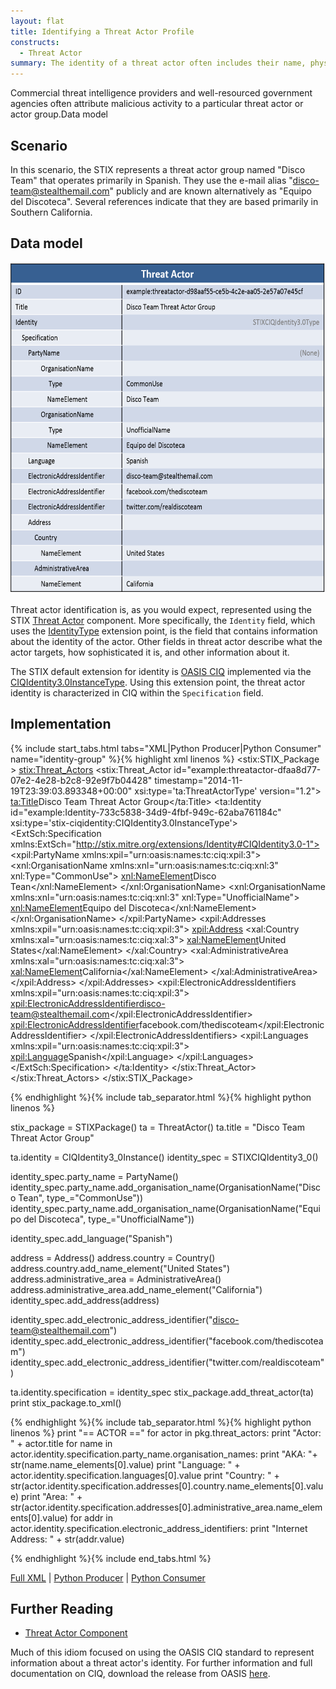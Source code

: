 ```yaml
---
layout: flat
title: Identifying a Threat Actor Profile
constructs:
  - Threat Actor
summary: The identity of a threat actor often includes their name, physical address, Facebook or other social media profiles. Alternative names for the actor are also included (such as APT1 vs. Comment Crew)
---
```


Commercial threat intelligence providers and well-resourced government agencies often attribute malicious activity to a particular threat actor or actor group.Data model

## Scenario

In this scenario, the STIX represents a threat actor group named "Disco Team" that operates primarily in Spanish. They use the e-mail alias "disco-team@stealthemail.com" publicly and are known alternatively as "Equipo del Discoteca". Several references indicate that they are based primarily in Southern California.

## Data model

<img src="diagram.png" width=660px height=530px alt="Threat Actor Group Identification" class="aside-text"/>

Threat actor identification is, as you would expect, represented using the STIX [Threat Actor](/data-model/{{site.current_version}}/ta/ThreatActorType) component. More specifically, the `Identity` field, which uses the [IdentityType](/data-model/{{site.current_version}}/stixCommon/IdentityType) extension point, is the field that contains information about the identity of the actor. Other fields in threat actor describe what the actor targets, how sophisticated it is, and other information about it.

The STIX default extension for identity is [OASIS CIQ](https://www.oasis-open.org/committees/tc_home.php?wg_abbrev=ciq) implemented via the [CIQIdentity3.0InstanceType](/data-model/{{site.current_version}}/stix-ciqidentity/CIQIdentity3.0InstanceType). Using this extension point, the threat actor identity is characterized in CIQ within the `Specification` field.

## Implementation

{% include start_tabs.html tabs="XML|Python Producer|Python Consumer" name="identity-group" %}{% highlight xml linenos %}
<stix:STIX_Package >
     <stix:Threat_Actors>
        <stix:Threat_Actor id="example:threatactor-dfaa8d77-07e2-4e28-b2c8-92e9f7b04428" timestamp="2014-11-19T23:39:03.893348+00:00" xsi:type='ta:ThreatActorType' version="1.2">
            <ta:Title>Disco Team Threat Actor Group</ta:Title>
            <ta:Identity id="example:Identity-733c5838-34d9-4fbf-949c-62aba761184c" xsi:type='stix-ciqidentity:CIQIdentity3.0InstanceType'>
                <ExtSch:Specification xmlns:ExtSch="http://stix.mitre.org/extensions/Identity#CIQIdentity3.0-1">
  <xpil:PartyName xmlns:xpil="urn:oasis:names:tc:ciq:xpil:3">
    <xnl:OrganisationName xmlns:xnl="urn:oasis:names:tc:ciq:xnl:3" xnl:Type="CommonUse">
      <xnl:NameElement>Disco Tean</xnl:NameElement>
    </xnl:OrganisationName>
    <xnl:OrganisationName xmlns:xnl="urn:oasis:names:tc:ciq:xnl:3" xnl:Type="UnofficialName">
      <xnl:NameElement>Equipo del Discoteca</xnl:NameElement>
    </xnl:OrganisationName>
  </xpil:PartyName>
  <xpil:Addresses xmlns:xpil="urn:oasis:names:tc:ciq:xpil:3">
    <xpil:Address>
      <xal:Country xmlns:xal="urn:oasis:names:tc:ciq:xal:3">
        <xal:NameElement>United States</xal:NameElement>
      </xal:Country>
      <xal:AdministrativeArea xmlns:xal="urn:oasis:names:tc:ciq:xal:3">
        <xal:NameElement>California</xal:NameElement>
      </xal:AdministrativeArea>
    </xpil:Address>
  </xpil:Addresses>
  <xpil:ElectronicAddressIdentifiers xmlns:xpil="urn:oasis:names:tc:ciq:xpil:3">
    <xpil:ElectronicAddressIdentifier>disco-team@stealthemail.com</xpil:ElectronicAddressIdentifier>
    <xpil:ElectronicAddressIdentifier>facebook.com/thediscoteam</xpil:ElectronicAddressIdentifier>
  </xpil:ElectronicAddressIdentifiers>
  <xpil:Languages xmlns:xpil="urn:oasis:names:tc:ciq:xpil:3">
    <xpil:Language>Spanish</xpil:Language>
  </xpil:Languages>
</ExtSch:Specification>
            </ta:Identity>
        </stix:Threat_Actor>
    </stix:Threat_Actors>
</stix:STIX_Package>

{% endhighlight %}{% include tab_separator.html %}{% highlight python linenos %}

stix_package = STIXPackage()
ta = ThreatActor()
ta.title = "Disco Team Threat Actor Group"

ta.identity = CIQIdentity3_0Instance()
identity_spec = STIXCIQIdentity3_0()

identity_spec.party_name = PartyName()
identity_spec.party_name.add_organisation_name(OrganisationName("Disco Tean", type_="CommonUse"))
identity_spec.party_name.add_organisation_name(OrganisationName("Equipo del Discoteca", type_="UnofficialName"))

identity_spec.add_language("Spanish")

address = Address()
address.country = Country()
address.country.add_name_element("United States")
address.administrative_area = AdministrativeArea()
address.administrative_area.add_name_element("California")    
identity_spec.add_address(address)

identity_spec.add_electronic_address_identifier("disco-team@stealthemail.com")
identity_spec.add_electronic_address_identifier("facebook.com/thediscoteam")
identity_spec.add_electronic_address_identifier("twitter.com/realdiscoteam")
    
ta.identity.specification = identity_spec
stix_package.add_threat_actor(ta)
print stix_package.to_xml()

{% endhighlight %}{% include tab_separator.html %}{% highlight python linenos %}
print "== ACTOR =="
for actor in pkg.threat_actors:
    print "Actor: " + actor.title
    for name in actor.identity.specification.party_name.organisation_names:
        print "AKA: "+ str(name.name_elements[0].value)
    print "Language: " + actor.identity.specification.languages[0].value
    print "Country: " + str(actor.identity.specification.addresses[0].country.name_elements[0].value)
    print "Area: " + str(actor.identity.specification.addresses[0].administrative_area.name_elements[0].value)
    for addr in actor.identity.specification.electronic_address_identifiers:
        print "Internet Address: " + str(addr.value)
    
{% endhighlight %}{% include end_tabs.html %}

[Full XML](identifying-a-threat-actor-group.xml) | [Python Producer](identifying-a-threat-actor-group_producer.py) | [Python Consumer](identifying-a-threat-actor-group_consumer.py)
## Further Reading

* [Threat Actor Component](/data-model/{{site.current_version}}/ta/ThreatActorType)

Much of this idiom focused on using the OASIS CIQ standard to represent information about a threat actor's identity. For further information and full documentation on CIQ, download the release from OASIS [here](https://www.oasis-open.org/committees/tc_home.php?wg_abbrev=ciq#download).
